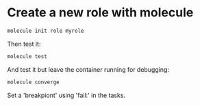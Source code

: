 # Create a new role with molecule

```bash
molecule init role myrole
```

Then test it:

```bash
molecule test
```

And test it but leave the container running for debugging:

```bash
molecule converge
```

Set a 'breakpiont' using 'fail:' in the tasks.
